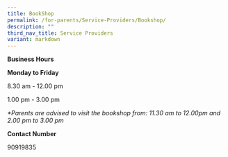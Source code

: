 ```yaml
---
title: BookShop
permalink: /for-parents/Service-Providers/Bookshop/
description: ""
third_nav_title: Service Providers
variant: markdown
---
```

**Business Hours**

  

**Monday to Friday**

8.30 am - 12.00 pm

1.00 pm - 3.00 pm

_\*Parents are advised to visit the bookshop from: 11.30 am to 12.00pm and 2.00 pm to 3.00 pm_

  

**Contact Number**

90919835
